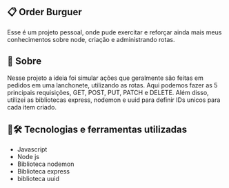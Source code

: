 ## 📋 Order Burguer
Esse é um projeto pessoal, onde pude exercitar e reforçar ainda mais meus conhecimentos sobre node, criação e administrando rotas.
## 🧐 Sobre
Nesse projeto a ideia foi simular ações que geralmente são feitas em pedidos em uma lanchonete, utilizando as rotas. 
Aqui podemos fazer as 5 principais requisições, GET, POST, PUT, PATCH e DELETE. 
Além disso, utilizei as bibliotecas express, nodemon e uuid para definir IDs unicos para cada item criado.
## 🤖🛠️ Tecnologias e ferramentas utilizadas
- Javascript
- Node js
- Biblioteca nodemon
- Biblioteca express
- biblioteca uuid
